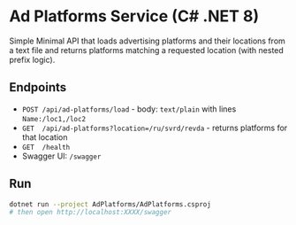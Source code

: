 # Ad Platforms Service (C# .NET 8)

Simple Minimal API that loads advertising platforms and their locations from a text file and returns platforms matching a requested location (with nested prefix logic).

## Endpoints
- `POST /api/ad-platforms/load` - body: `text/plain` with lines `Name:/loc1,/loc2`
- `GET  /api/ad-platforms?location=/ru/svrd/revda` - returns platforms for that location
- `GET  /health`
- Swagger UI: `/swagger`

## Run
```bash
dotnet run --project AdPlatforms/AdPlatforms.csproj
# then open http://localhost:XXXX/swagger
